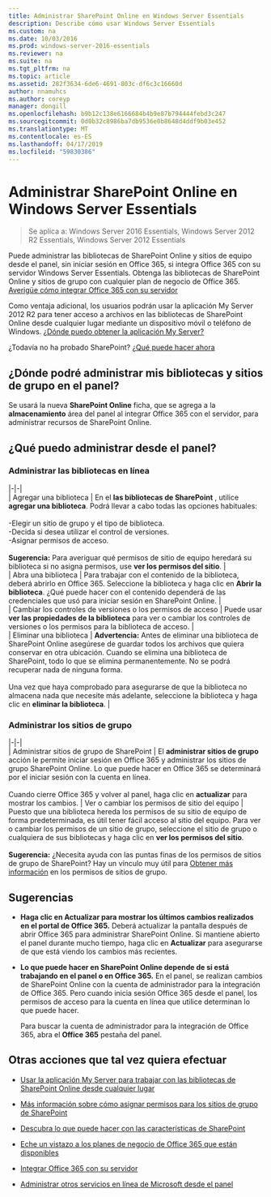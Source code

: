 ```yaml
---
title: Administrar SharePoint Online en Windows Server Essentials
description: Describe cómo usar Windows Server Essentials
ms.custom: na
ms.date: 10/03/2016
ms.prod: windows-server-2016-essentials
ms.reviewer: na
ms.suite: na
ms.tgt_pltfrm: na
ms.topic: article
ms.assetid: 282f3634-6de6-4691-803c-df6c3c16660d
author: nnamuhcs
ms.author: coreyp
manager: dongill
ms.openlocfilehash: b9b12c138e6166684b4b9e87b794444febd3c247
ms.sourcegitcommit: 0d0b32c8986ba7db9536e0b8648d4ddf9b03e452
ms.translationtype: MT
ms.contentlocale: es-ES
ms.lasthandoff: 04/17/2019
ms.locfileid: "59830386"
---
```

# <a name="manage-sharepoint-online-in-windows-server-essentials"></a>Administrar SharePoint Online en Windows Server Essentials

>Se aplica a: Windows Server 2016 Essentials, Windows Server 2012 R2 Essentials, Windows Server 2012 Essentials

Puede administrar las bibliotecas de SharePoint Online y sitios de equipo desde el panel, sin iniciar sesión en Office 365, si integra Office 365 con su servidor Windows Server Essentials. Obtenga las bibliotecas de SharePoint Online y sitios de grupo con cualquier plan de negocio de Office 365. [Averigüe cómo integrar Office 365 con su servidor](Manage-Office-365-in-Windows-Server-Essentials.md)  
  
 Como ventaja adicional, los usuarios podrán usar la aplicación My Server 2012 R2 para tener acceso a archivos en las bibliotecas de SharePoint Online desde cualquier lugar mediante un dispositivo móvil o teléfono de Windows. [¿Dónde puedo obtener la aplicación My Server?](../use/Use-the-My-Server-App-to-Connect-to-Windows-Server-Essentials.md)  
  
 ¿Todavía no ha probado SharePoint? [¿Qué puede hacer ahora](https://office.microsoft.com/office365-sharepoint-online-enterprise-help/get-started-with-sharepoint-2013-HA102772778.aspx)  
  
## <a name="where-on-the-dashboard-will-i-manage-my-libraries-and-team-sites"></a>¿Dónde podré administrar mis bibliotecas y sitios de grupo en el panel?  
 Se usará la nueva **SharePoint Online** ficha, que se agrega a la **almacenamiento** área del panel al integrar Office 365 con el servidor, para administrar recursos de SharePoint Online.  

  
## <a name="what-can-i-manage-from-the-dashboard"></a>¿Qué puedo administrar desde el panel?  
  
### <a name="manage-your-online-libraries"></a>Administrar las bibliotecas en línea  
   
|-|-|  
| Agregar una biblioteca | En el **las bibliotecas de SharePoint** , utilice **agregar una biblioteca**. Podrá llevar a cabo todas las opciones habituales:<br /><br /> -Elegir un sitio de grupo y el tipo de biblioteca.<br />-Decida si desea utilizar el control de versiones.<br />-Asignar permisos de acceso.<br /><br /> **Sugerencia:** Para averiguar qué permisos de sitio de equipo heredará su biblioteca si no asigna permisos, use **ver los permisos del sitio**. |  
| Abra una biblioteca | Para trabajar con el contenido de la biblioteca, deberá abrirlo en Office 365. Seleccione la biblioteca y haga clic en **Abrir la biblioteca**. ¿Qué puede hacer con el contenido dependerá de las credenciales que usó para iniciar sesión en SharePoint Online. |  
| Cambiar los controles de versiones o los permisos de acceso | Puede usar **ver las propiedades de la biblioteca** para ver o cambiar los controles de versiones o los permisos para la biblioteca de acceso. |  
| Eliminar una biblioteca | **Advertencia:** Antes de eliminar una biblioteca de SharePoint Online asegúrese de guardar todos los archivos que quiera conservar en otra ubicación. Cuando se elimina una biblioteca de SharePoint, todo lo que se elimina permanentemente. No se podrá recuperar nada de ninguna forma.<br /><br /> Una vez que haya comprobado para asegurarse de que la biblioteca no almacena nada que necesite más adelante, seleccione la biblioteca y haga clic en **eliminar la biblioteca**. |  
  
### <a name="manage-your-team-sites"></a>Administrar los sitios de grupo  
 
|-|-|  
| Administrar sitios de grupo de SharePoint | El **administrar sitios de grupo** acción le permite iniciar sesión en Office 365 y administrar los sitios de grupo SharePoint Online. Lo que puede hacer en Office 365 se determinará por el iniciar sesión con la cuenta en línea.<br /><br /> Cuando cierre Office 365 y volver al panel, haga clic en **actualizar** para mostrar los cambios. | Ver o cambiar los permisos de sitio del equipo | Puesto que una biblioteca hereda los permisos de su sitio de equipo de forma predeterminada, es útil tener fácil acceso al sitio del equipo. Para ver o cambiar los permisos de un sitio de grupo, seleccione el sitio de grupo o cualquiera de sus bibliotecas y haga clic en **ver los permisos del sitio**.<br /><br /> **Sugerencia:** ¿Necesita ayuda con las puntas finas de los permisos de sitios de grupo de SharePoint? Hay un vínculo muy útil para [Obtener más información](https://office.microsoft.com/office365-sharepoint-online-enterprise-help/introduction-control-user-access-with-permissions-HA102771919.aspx?CTT=5&origin=HA102771924) en los permisos de sitios de grupo.  
  
## <a name="tips"></a>Sugerencias  
  
-   **Haga clic en Actualizar para mostrar los últimos cambios realizados en el portal de Office 365.** Deberá actualizar la pantalla después de abrir Office 365 para administrar SharePoint Online. Si mantiene abierto el panel durante mucho tiempo, haga clic en **Actualizar** para asegurarse de que está viendo los cambios más recientes.  
  
-   **Lo que puede hacer en SharePoint Online depende de si está trabajando en el panel o en Office 365.** En el panel, se realizan cambios de SharePoint Online con la cuenta de administrador para la integración de Office 365. Pero cuando inicia sesión Office 365 desde el panel, los permisos de acceso para la cuenta en línea que utilice determinan lo que puede hacer.  
  
     Para buscar la cuenta de administrador para la integración de Office 365, abra el **Office 365** pestaña del panel.  
  
## <a name="other-things-you-might-want-to-do"></a>Otras acciones que tal vez quiera efectuar  
  
-   [Usar la aplicación My Server para trabajar con las bibliotecas de SharePoint Online desde cualquier lugar](../use/Use-the-My-Server-App-to-Connect-to-Windows-Server-Essentials.md)  
  
-   [Más información sobre cómo asignar permisos para los sitios de grupo de SharePoint](https://office.microsoft.com/office365-sharepoint-online-enterprise-help/introduction-control-user-access-with-permissions-HA102771919.aspx?CTT=5&origin=HA102771924)  
  
-   [Descubra lo que puede hacer con las características de SharePoint](https://office.microsoft.com/office365-sharepoint-online-enterprise-help/get-started-with-sharepoint-2013-HA102772778.aspx)  
  
-   [Eche un vistazo a los planes de negocio de Office 365 que están disponibles](https://office.microsoft.com/business/compare-office-365-for-business-plans-FX102918419.aspx?CR_CC=200061904&WT.srch=1&WT.mc_ID=PS_bing_O365Comm_what-is-office-365-for_Text)  
  
-   [Integrar Office 365 con su servidor](Manage-Office-365-in-Windows-Server-Essentials.md)  
  
-   [Administrar otros servicios en línea de Microsoft desde el panel](Manage-Microsoft-Online-Services-in-Windows-Server-Essentials.md)
